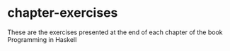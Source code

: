 # chapter-exercises
These are the exercises presented at the end of each chapter of the book Programming in Haskell

